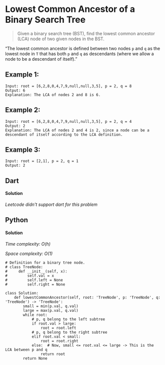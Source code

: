 # Lowest Common Ancestor of a Binary Search Tree
>Given a binary search tree (BST), find the lowest common ancestor (LCA) node of two given nodes in the BST.

“The lowest common ancestor is defined between two nodes `p` and `q` as the lowest node in `T` that has both `p` and `q` as descendants (where we allow a node to be a descendant of itself).”

## Example 1:
```
Input: root = [6,2,8,0,4,7,9,null,null,3,5], p = 2, q = 8
Output: 6
Explanation: The LCA of nodes 2 and 8 is 6.
```
## Example 2:
```
Input: root = [6,2,8,0,4,7,9,null,null,3,5], p = 2, q = 4
Output: 2
Explanation: The LCA of nodes 2 and 4 is 2, since a node can be a descendant of itself according to the LCA definition.
```
## Example 3:
```
Input: root = [2,1], p = 2, q = 1
Output: 2
```

## Dart
#### Solution
*Leetcode didn't support dart for this problem*


## Python
#### Solution
*Time complexity: O(h)*

*Space complexity: O(1)*
```
# Definition for a binary tree node.
# class TreeNode:
#     def __init__(self, x):
#         self.val = x
#         self.left = None
#         self.right = None

class Solution:
    def lowestCommonAncestor(self, root: 'TreeNode', p: 'TreeNode', q: 'TreeNode') -> 'TreeNode':
        small = min(p.val, q.val)
        large = max(p.val, q.val)
        while root:
            # p, q belong to the left subtree
            if root.val > large:
                root = root.left
            # p, q belong to the right subtree
            elif root.val < small:
                root = root.right
            else:  # Now, small <= root.val <= large -> This is the LCA between p and q
                return root
        return None
```
